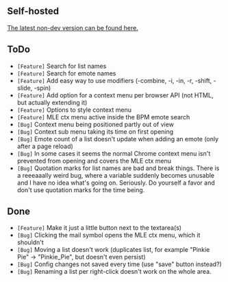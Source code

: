 ## Self-hosted

[The latest non-dev version can be found here.](http://sebadorn.de/mlp/mle/)


## ToDo

* `[Feature]` Search for list names
* `[Feature]` Search for emote names
* `[Feature]` Add easy way to use modifiers (-combine, -i, -in, -r, -shift, -slide, -spin)
* `[Feature]` Add option for a context menu per browser API (not HTML, but actually extending it)
* `[Feature]` Options to style context menu
* `[Feature]` MLE ctx menu active inside the BPM emote search
* `[Bug]` Context menu being positioned partly out of view
* `[Bug]` Context sub menu taking its time on first opening
* `[Bug]` Emote count of a list doesn't update when adding an emote (only after a page reload)
* `[Bug]` In some cases it seems the normal Chrome context menu isn't prevented from opening and covers the MLE ctx menu
* `[Bug]` Quotation marks for list names are bad and break things. There is a reeeaaally weird bug, where a variable suddenly becomes unusable and I have no idea what's going on. Seriously. Do yourself a favor and don't use quotation marks for the time being.


## Done

* `[Feature]` Make it just a little button next to the textarea(s)
* `[Bug]` Clicking the mail symbol opens the MLE ctx menu, which it shouldn't
* `[Bug]` Moving a list doesn't work (duplicates list, for example "Pinkie Pie" -> "Pinkie_Pie", but doesn't even persist)
* `[Bug]` Config changes not saved every time (use "save" button instead?)
* `[Bug]` Renaming a list per right-click doesn't work on the whole area.

